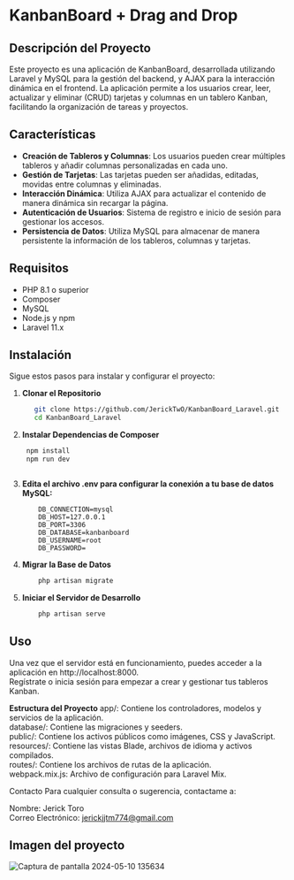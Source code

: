 # KanbanBoard + Drag and Drop

## Descripción del Proyecto

Este proyecto es una aplicación de KanbanBoard, desarrollada utilizando Laravel y MySQL para la gestión del backend, y AJAX para la interacción dinámica en el frontend. La aplicación permite a los usuarios crear, leer, actualizar y eliminar (CRUD) tarjetas y columnas en un tablero Kanban, facilitando la organización de tareas y proyectos.

## Características

- **Creación de Tableros y Columnas**: Los usuarios pueden crear múltiples tableros y añadir columnas personalizadas en cada uno.
- **Gestión de Tarjetas**: Las tarjetas pueden ser añadidas, editadas, movidas entre columnas y eliminadas.
- **Interacción Dinámica**: Utiliza AJAX para actualizar el contenido de manera dinámica sin recargar la página.
- **Autenticación de Usuarios**: Sistema de registro e inicio de sesión para gestionar los accesos.
- **Persistencia de Datos**: Utiliza MySQL para almacenar de manera persistente la información de los tableros, columnas y tarjetas.

## Requisitos

- PHP 8.1 o superior
- Composer
- MySQL
- Node.js y npm
- Laravel 11.x

## Instalación

Sigue estos pasos para instalar y configurar el proyecto:

1. **Clonar el Repositorio**

    ```bash
       git clone https://github.com/JerickTwO/KanbanBoard_Laravel.git
       cd KanbanBoard_Laravel
   
2. **Instalar Dependencias de Composer**

   ```bash
    npm install
    npm run dev



3. **Edita el archivo .env para configurar la conexión a tu base de datos MySQL:**

    ```plaintext
        DB_CONNECTION=mysql
        DB_HOST=127.0.0.1
        DB_PORT=3306
        DB_DATABASE=kanbanboard
        DB_USERNAME=root
        DB_PASSWORD=
    
4. **Migrar la Base de Datos**

    ```bash
        php artisan migrate

5. **Iniciar el Servidor de Desarrollo**

    ```bash
        php artisan serve
## Uso
Una vez que el servidor está en funcionamiento, puedes acceder a la aplicación en http://localhost:8000. 
<br>Regístrate o inicia sesión para empezar a crear y gestionar tus tableros Kanban.

**Estructura del Proyecto**
app/: Contiene los controladores, modelos y servicios de la aplicación.<br>
database/: Contiene las migraciones y seeders.<br>
public/: Contiene los activos públicos como imágenes, CSS y JavaScript.<br>
resources/: Contiene las vistas Blade, archivos de idioma y activos compilados.<br>
routes/: Contiene los archivos de rutas de la aplicación.<br>
webpack.mix.js: Archivo de configuración para Laravel Mix.<br>

<!--
**Contribuciones**
Las contribuciones son bienvenidas. Por favor, sigue estos pasos para contribuir:

**Haz un fork del repositorio.**
Crea una rama con tu nueva característica (git checkout -b feature/nueva-caracteristica).
Realiza tus cambios y commitea (git commit -am 'Añadir nueva característica').
Sube tus cambios a la rama (git push origin feature/nueva-caracteristica).
-->
Contacto
Para cualquier consulta o sugerencia, contactame a:

Nombre: Jerick Toro<br>
Correo Electrónico: jerickjjtm774@gmail.com

## Imagen del proyecto
![Captura de pantalla 2024-05-10 135634](https://github.com/JerickTwO/KanbanBoard_Laravel/assets/137414207/20c08ff4-5f1f-4f98-9175-3494c60fd7c2)
